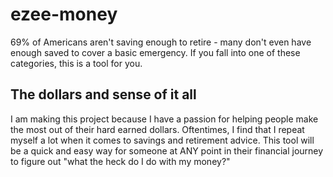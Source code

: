 # ezee-money

69% of Americans aren't saving enough to retire - many don't even have enough saved to cover a basic emergency. If you fall into one of these categories, this is a tool for you.

## The dollars and sense of it all

I am making this project because I have a passion for helping people make the most out of their hard earned dollars. Oftentimes, I find that I repeat myself a lot when it comes to savings and retirement advice. This tool will be a quick and easy way for someone at ANY point in their financial journey to figure out "what the heck do I do with my money?"
